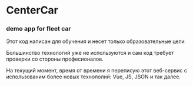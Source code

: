 # CenterCar
### demo app for fleet car

Этот код написан для обучения и несет только образовательные цели 

Большинство технологий уже не используются и сам код требует проверки со стороны професионалов.

На текущий момент, время от времени я переписую этот веб-сервис с использованим более новых технололий: Vue, JS, JSON и так далее. 
